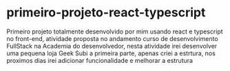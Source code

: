 # primeiro-projeto-react-typescript
Primeiro projeto totalmente desenvolvido por mim usando react e typescript no front-end,
atividade proposta no andamento curso de desenvolvimento FullStack na Academia do desenvolvedor, 
nesta atividade irei desenvolver uma pequena loja Geek
Subi a primeira parte, apenas criei a estrtura, nos proximos dias irei adicionar funcionalidade e melhorar a estrutura
